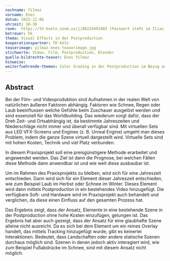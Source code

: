 ```yaml
---
nachname: Yilmaz
vorname: Enes
datum: 2022-12-06
uhrzeit: 10-30
raum:  https://th-koeln.zoom.us/j/86224491085 (Passwort steht im Ilias) Präsentation
betreuer: hk
thema: Visual Effects in der Postproduction
kooperationspartner: TH Köln
teaserimage: yilmaz-enes-teaserimage.jpg
stichworte: Video, Film, Postproduction, Blender
quelle-bildrechte-teaser: Enes Yilmaz
hinweise:
weiterfuehrende-themen: Color Grading in der Postproduction im Bezug auf Jahreszeiten. | Weitere Methoden Schnee in der Postproduction darzustellen.
---
```


## Abstract

Bei der Film- und Videoproduktion sind Aufnahmen in der realen Welt von natürlichen äußeren Faktoren abhängig. Faktoren wie Schnee, Regen oder Laub beeinflussen welche Gefühle beim Zuschauer ausgelöst werden und sind essenziell für das Worldbuilding. Das wiederum sorgt dafür, dass der Dreh Zeit- und Ortsabhängig ist, da bestimmte Jahreszeiten und Niederschläge nicht immer und überall verfügbar sind. Mit virtuellen Sets aus LED VFX-Screens und Engines (z. B. Unreal Engine) umgeht man dieses Problem, indem die ganze Szene virtuell dargestellt wird. Virtuelle Sets sind mit hohen Kosten, Technik und viel Platz verbunden.

In diesem Praxisprojekt soll eine preisgünstigere Methode erarbeitet und angewendet werden. Das Ziel ist dann die Prognose, bei welchen Fällen diese Methode dann anwendbar ist und wie weit diese ausbaubar ist.

Um im Rahmen des Praxisprojekts zu bleiben, wird sich für eine Jahreszeit entschieden. Dann wird sich für ein Element dieser Jahreszeit entschieden, wie zum Beispiel Laub im Herbst oder Schnee im Winter. Dieses Element wird dann mittels Postproduction in ein bestehendes Video hinzugefügt. Die verfügbare Soft- und Hardware wird im Praxisprojekt auch behandelt und verglichen, da diese einen Einfluss auf den gesamten Prozess hat.

Das Ergebnis zeigt, dass der Ansatz, Elemente in eine bestehende Szene in der Postproduction ohne hohe Kosten einzufügen, gelungen ist. Das Ergebnis hat aber auch gezeigt, dass der Ansatz für eine glaubhafte Szene alleine nicht ausreicht. Da es sich bei dem Element um ein reines Overlay handelt, das mittels Tracking hinzugefügt wurde, gibt es keinerlei Interaktionen. Bedeutet, dass Landschaften oder andere statische Szenen durchaus möglich sind. Szenen in denen jedoch aktiv interagiert wird, wie zum Beispiel Fußabdrücke im Schnee, sind mit diesem Ansatz nicht möglich.

